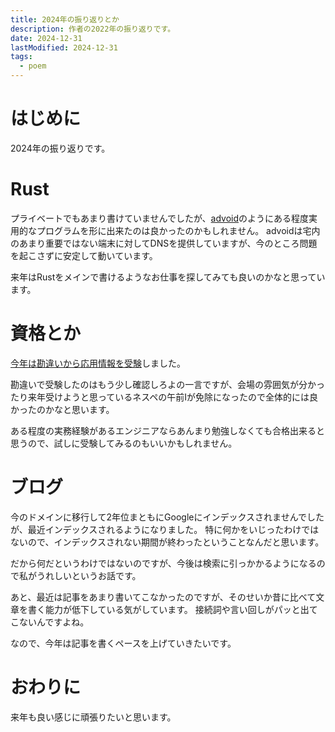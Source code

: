 ```yaml
---
title: 2024年の振り返りとか
description: 作者の2022年の振り返りです。
date: 2024-12-31
lastModified: 2024-12-31
tags: 
  - poem
---
```


# はじめに

2024年の振り返りです。

# Rust

プライベートでもあまり書けていませんでしたが、[advoid](https://github.com/jyuch/advoid)のようにある程度実用的なプログラムを形に出来たのは良かったのかもしれません。
advoidは宅内のあまり重要ではない端末に対してDNSを提供していますが、今のところ問題を起こさずに安定して動いています。

来年はRustをメインで書けるようなお仕事を探してみても良いのかなと思っています。

# 資格とか

[今年は勘違いから応用情報を受験](/posts/2024/12-28-2024-autumn-ap/)しました。

勘違いで受験したのはもう少し確認しろよの一言ですが、会場の雰囲気が分かったり来年受けようと思っているネスペの午前Ⅰが免除になったので全体的には良かったのかなと思います。

ある程度の実務経験があるエンジニアならあんまり勉強しなくても合格出来ると思うので、試しに受験してみるのもいいかもしれません。

# ブログ

今のドメインに移行して2年位まともにGoogleにインデックスされませんでしたが、最近インデックスされるようになりました。
特に何かをいじったわけではないので、インデックスされない期間が終わったということなんだと思います。

だから何だというわけではないのですが、今後は検索に引っかかるようになるので私がうれしいというお話です。

あと、最近は記事をあまり書いてこなかったのですが、そのせいか昔に比べて文章を書く能力が低下している気がしています。
接続詞や言い回しがパッと出てこないんですよね。

なので、今年は記事を書くペースを上げていきたいです。

# おわりに

来年も良い感じに頑張りたいと思います。
